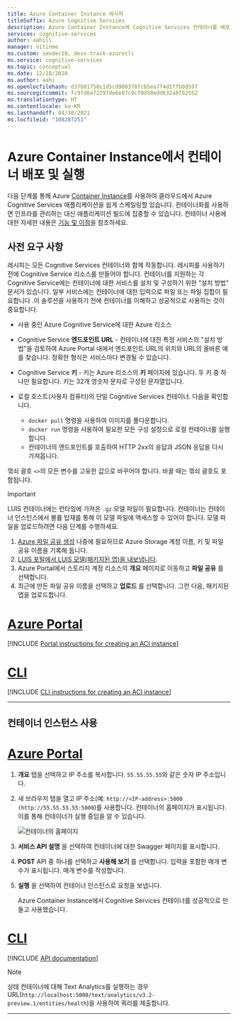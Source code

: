 ```yaml
---
title: Azure Container Instance 레시피
titleSuffix: Azure Cognitive Services
description: Azure Container Instance에 Cognitive Services 컨테이너를 배포하는 방법을 알아봅니다.
services: cognitive-services
author: aahill
manager: nitinme
ms.custom: seodec18, devx-track-azurecli
ms.service: cognitive-services
ms.topic: conceptual
ms.date: 12/18/2020
ms.author: aahi
ms.openlocfilehash: d37b01750c1d5cd900378fcb5ea7f4d1ffb0d597
ms.sourcegitcommit: fc9fd6e72297de6e87c9cf0d58edd632a8fb2552
ms.translationtype: HT
ms.contentlocale: ko-KR
ms.lasthandoff: 04/30/2021
ms.locfileid: "108287251"
---
```

# <a name="deploy-and-run-container-on-azure-container-instance"></a>Azure Container Instance에서 컨테이너 배포 및 실행

다음 단계를 통해 Azure [Container Instance](../../container-instances/index.yml)를 사용하여 클라우드에서 Azure Cognitive Services 애플리케이션을 쉽게 스케일링할 있습니다. 컨테이너화를 사용하면 인프라를 관리하는 대신 애플리케이션 빌드에 집중할 수 있습니다. 컨테이너 사용에 대한 자세한 내용은 [기능 및 이점](../cognitive-services-container-support.md#features-and-benefits)을 참조하세요.

## <a name="prerequisites"></a>사전 요구 사항

레시피는 모든 Cognitive Services 컨테이너와 함께 작동합니다. 레시피를 사용하기 전에 Cognitive Service 리소스를 만들어야 합니다. 컨테이너를 지원하는 각 Cognitive Service에는 컨테이너에 대한 서비스를 설치 및 구성하기 위한 "설치 방법" 문서가 있습니다. 일부 서비스에는 컨테이너에 대한 입력으로 파일 또는 파일 집합이 필요합니다 .이 솔루션을 사용하기 전에 컨테이너를 이해하고 성공적으로 사용하는 것이 중요합니다.

* 사용 중인 Azure Cognitive Service에 대한 Azure 리소스
* Cognitive Service **엔드포인트 URL** - 컨테이너에 대한 특정 서비스의 "설치 방법"을 검토하여 Azure Portal 내에서 엔드포인트 URL의 위치와 URL의 올바른 예를 찾습니다. 정확한 형식은 서비스마다 변경될 수 있습니다.
* Cognitive Service **키** - 키는 Azure 리소스의 **키** 페이지에 있습니다. 두 키 중 하나만 필요합니다. 키는 32개 영숫자 문자로 구성된 문자열입니다.

* 로컬 호스트(사용자 컴퓨터)의 단일 Cognitive Services 컨테이너. 다음을 확인합니다.
  * `docker pull` 명령을 사용하여 이미지를 풀다운합니다.
  * `docker run` 명령을 사용하여 필요한 모든 구성 설정으로 로컬 컨테이너를 실행합니다.
  * 컨테이너의 엔드포인트를 호출하여 HTTP 2xx의 응답과 JSON 응답을 다시 가져옵니다.

꺾쇠 괄호 `<>`의 모든 변수를 고유한 값으로 바꾸어야 합니다. 바꿀 때는 꺾쇠 괄호도 포함됩니다.

> [!IMPORTANT]
> LUIS 컨테이너에는 런타임에 가져온 `.gz` 모델 파일이 필요합니다. 컨테이너는 컨테이너 인스턴스에서 볼륨 탑재를 통해 이 모델 파일에 액세스할 수 있어야 합니다. 모델 파일을 업로드하려면 다음 단계를 수행하세요.
> 1. [Azure 파일 공유 생성](../../storage/files/storage-how-to-create-file-share.md) 나중에 필요하므로 Azure Storage 계정 이름, 키 및 파일 공유 이름을 기록해 둡니다.
> 2. [LUIS 포털에서 LUIS 모델(패키지된 앱)을 내보냅니다](../LUIS/luis-container-howto.md#export-packaged-app-from-luis). 
> 3. Azure Portal에서 스토리지 계정 리소스의 **개요** 페이지로 이동하고 **파일 공유** 를 선택합니다. 
> 4. 최근에 만든 파일 공유 이름을 선택하고 **업로드** 를 선택합니다. 그런 다음, 패키지된 앱을 업로드합니다. 

# <a name="azure-portal"></a>[Azure Portal](#tab/portal)

[!INCLUDE [Portal instructions for creating an ACI instance](includes/create-container-instances-resource.md)]

# <a name="cli"></a>[CLI](#tab/cli)

[!INCLUDE [CLI instructions for creating an ACI instance](../containers/includes/create-container-instances-resource-from-azure-cli.md)]

---


## <a name="use-the-container-instance"></a>컨테이너 인스턴스 사용

# <a name="azure-portal"></a>[Azure Portal](#tab/portal)

1. **개요** 탭을 선택하고 IP 주소를 복사합니다. `55.55.55.55`와 같은 숫자 IP 주소입니다.
1. 새 브라우저 탭을 열고 IP 주소(예: `http://<IP-address>:5000 (http://55.55.55.55:5000`)를 사용합니다. 컨테이너의 홈페이지가 표시됩니다. 이를 통해 컨테이너가 실행 중임을 알 수 있습니다.

    ![컨테이너의 홈페이지](../../../includes/media/cognitive-services-containers-api-documentation/container-webpage.png)

1. **서비스 API 설명** 을 선택하여 컨테이너에 대한 Swagger 페이지를 표시합니다.

1. **POST** API 중 하나를 선택하고 **사용해 보기** 를 선택합니다. 입력을 포함한 매개 변수가 표시됩니다. 매개 변수를 작성합니다.

1. **실행** 을 선택하여 컨테이너 인스턴스로 요청을 보냅니다.

    Azure Container Instance에서 Cognitive Services 컨테이너를 성공적으로 만들고 사용했습니다.

# <a name="cli"></a>[CLI](#tab/cli)

[!INCLUDE [API documentation](../../../includes/cognitive-services-containers-api-documentation.md)]

> [!NOTE]
> 상태 컨테이너에 대해 Text Analytics를 실행하는 경우 URL(`http://localhost:5000/text/analytics/v3.2-preview.1/entities/health`)을 사용하여 쿼리를 제출합니다.

---
